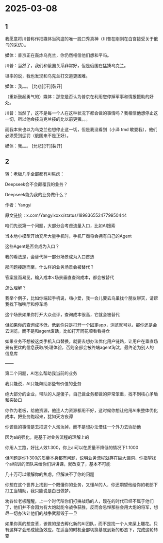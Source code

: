 # 2025-03-08

## 1

我愿意将川普称作把媒体当狗遛的唯一脱口秀真神（川普在刚刚在白宫接受关于俄乌的采访）。

媒体：普京正在轰炸乌克兰，你仍然相信他们想和平吗。

川普：当然了，我们和俄国关系非常好，但是俄国在猛揍乌克兰。

坦率的说，我也发现和乌克兰打交道更困难。

媒体：我。。。    [允悲][汗][裂开]

（重新鼓起勇气的）媒体：那您是否认为普京在利用您停掉军事和情报援助的好处。

川普：当然了，这不是每一个人在这种状况下都会做的事情吗？我相信他想停止这一切，所以他会揍乌克兰揍的比以前更狠。。。

而我本来也以为乌克兰也想停止这一切，但是我没看到（小泽 tmd 敢耍我），他们必须受到惩罚（俄国来不是正好）。

媒体：我。。。    [允悲][汗][裂开]

## 2

转：老板几乎全部都有AI焦虑：

Deepseek会不会颠覆我的业务？

Deepseek能为我的业务做什么？

作者：Yangyi

原文链接：x.com/Yangyixxxx/status/1898365524779950444

咱们先说第一个问题，大部分会考虑流量入口，比如AI搜索

当本地小模型开始充斥大量手机时，手机厂商将会拥有自己的Agent

这些Agent是否会成为入口？

我的看法是，会替代掉一部分场景成为入口首选

那问题接踵而至，什么样的业务场景会被替代？

答案显而易见，输入成本<场景垂直查询成本，都会被替代

怎么理解？

我举个例子，比如你端起手机说，嗨小爱，我一会儿要去鸟巢找个朋友聊天，请帮我找下咖啡厅和停车场

这个场景如果你打开大众点评，查询成本很高，它就会被替代

但如果你的查询成本低，低到你只是打开一个固定app，浏览就可以，那你还是会去浏览，而不是和agent废话，比如打开同花顺看看持仓

如果业务不想被这类手机入口替换，就要去想办法优化用户链路，让用户在垂直场景有更优的信息获取/处理体验，否则全部会被终端agent淘汰，最终沦为别人的信息库

——

第二个问题，AI怎么帮助我当前的业务

我只能说，AI只能帮助那些有价值的业务

绝大部分的企业，带队的人是傻子，自己做业务都做的异常笨重，找不到核心矛盾和突破口

你作为老板，给他资源，他连人力资源都用不好，这时候你想让他用AI来整体优化成本，把业务跑起来，犹如天方夜谭

你该做的事情是去把这个人淘汰掉，而不是想办法借住一个外力去协助他

因为ai的强化，是基于对业务流程的理解上的

你用人工跑，好比人效1:300，你上ai可以在质量不降低的情况下1:1000

但问题是你1:300的质量本身都有问题，说明业务流程就存在巨大漏洞，你指望找个ai培训的团队来给你们讲讲课，就改变了，基本不可能

几十万可以缓解你的焦虑，但解决不了你的问题

你想在这个世界上找到一个既懂你的业务，又懂AI的人，你还期望他给你的老部下打工当辅助，我只能说是白日做梦。

劝各位老板醒醒，上一个时代陪你们打拼战场的人，现在的时代已经不属于他们了，他们并不会因为有大炮就能令战争获胜，反而会忌惮那些会用大炮的将军，想尽一切办法让他们的战争武器毁于一旦

如果你真的想变革，该做的是去孵化新的AI团队，而不是找一个人来屎上雕花。只有这样才会形成鲶鱼效应，在适当的时机全部切换基底到新的形态下，完成这轮转变

